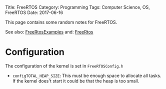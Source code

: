 Title: FreeRTOS
Category: Programming
Tags: Computer Science, OS, FreeRTOS
Date: 2017-06-16

This page contains some random notes for FreeRTOS.

See also: [FreeRtosExamples](https://github.com/LukasWoodtli/FreeRtosExamples)
and: [FreeRtos](http://www.freertos.org/)


# Configuration

The configuration of the kernel is set in `FreeRTOSConfig.h`

- `configTOTAL_HEAP_SIZE`: This must be enough space to allocate all tasks. If the kernel does't start it could be that the heap is too small.
